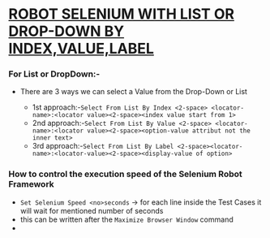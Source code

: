 # <ins> ROBOT SELENIUM WITH LIST OR DROP-DOWN BY INDEX,VALUE,LABEL

### For List or DropDown:-

- There are 3 ways we can select a Value from the Drop-Down or List
  
  - 1st approach:-`Select From List By Index <2-space> <locator-name>:<locator value><2-space><index value start from 1>`
  - 2nd approach:-`Select From List By Value <2-space> <locator-name>:<locator value><2-space><option-value attribut not the inner text>`
  - 3rd approach:-`Select From List By Label <2-space><locator-name>:<locator-value><2-space><display-value of option>`

### How to control the execution speed of the Selenium Robot Framework

- `Set Selenium Speed <no>seconds` &rarr; for each line inside the Test Cases it will wait for mentioned number of seconds
- this can be written after the `Maximize Browser Window` command
- 
